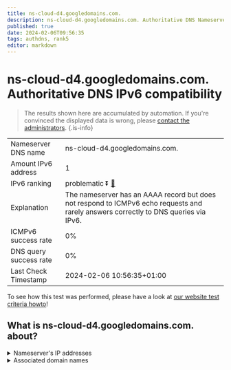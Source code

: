 ```yaml
---
title: ns-cloud-d4.googledomains.com.
description: ns-cloud-d4.googledomains.com. Authoritative DNS Nameserver IPv6 compatibility
published: true
date: 2024-02-06T09:56:35
tags: authdns, rank5
editor: markdown
---
```


# ns-cloud-d4.googledomains.com. Authoritative DNS IPv6 compatibility

> The results shown here are accumulated by automation. If you're convinced the displayed data is wrong, please [contact the administrators](/howto/chat). 
{.is-info}




|   |   |
| - | - |
| Nameserver DNS name | ns-cloud-d4.googledomains.com.
| Amount IPv6 address | 1
| IPv6 ranking | problematic :arrow_double_down: [🔗](/howto/ranking) |
| Explanation | The nameserver has an AAAA record but does not respond to ICMPv6 echo requests and rarely answers correctly to DNS queries via IPv6. |
| ICMPv6 success rate | 0%|
| DNS query success rate | 0% |
| Last Check Timestamp | 2024-02-06 10:56:35+01:00 |

To see how this test was performed, please have a look at [our website test criteria howto](/howto/testcriteria/authdns)!


## What is ns-cloud-d4.googledomains.com. about?




<details>
<summary>Nameserver's IP addresses</summary>

2001:4860:4802:38::6d

</details>



<details>
<summary>Associated domain names</summary>

www.voltdb.com

</details>
